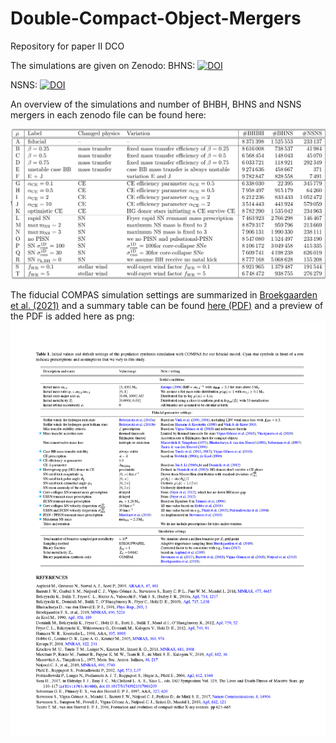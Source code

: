 # Double-Compact-Object-Mergers
Repository for paper II DCO





The simulations are given on Zenodo: 
BHNS:  [![DOI](https://zenodo.org/badge/DOI/10.5281/zenodo.5178777.svg)](https://doi.org/10.5281/zenodo.5178777) 

NSNS:  [![DOI](https://zenodo.org/badge/DOI/10.5281/zenodo.5189849.svg)](https://doi.org/10.5281/zenodo.5189849) 



An overview of the simulations and number of BHBH, BHNS and NSNS mergers in each zenodo file can be found here:

![alt text](https://github.com/FloorBroekgaarden/Double-Compact-Object-Mergers/blob/main/otherFiles/DCO_table_detailed.png?raw=true)

The fiducial COMPAS simulation settings are summarized in [Broekgaarden et al. (2021)](https://ui.adsabs.harvard.edu/abs/2021arXiv210302608B/abstract) and a summary table can be found [here (PDF)](https://github.com/FloorBroekgaarden/Double-Compact-Object-Mergers/blob/main/otherFiles/Table_with_detailed_binary__population_synthesis_simulation_settings.pdf)
and a preview of the PDF is added here as png: 
![alt text](https://github.com/FloorBroekgaarden/Double-Compact-Object-Mergers/blob/main/otherFiles/Table_with_detailed_binary__population_synthesis_simulation_settings_Page_1.png?raw=true)


